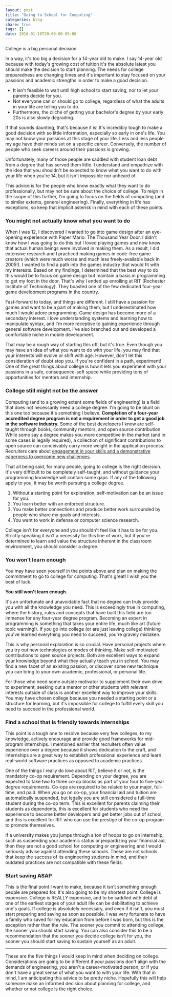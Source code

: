 ```yaml
---
layout: post
title: "Going to School for Computing"
categories: blog
share: true
tags: []
date: 2016-01-18T20:00:00-05:00
---
```

College is a big personal decision. 

In a way, it's too big a decision for a 14-year old to make. I say 14-year old because with today's growing cost of tuition it's the absolute latest you should make the decision to start planning. The needs for college preparedness are changing times and it's important to stay focused on your passions and academic strengths in order to make a good decision.

* It isn't feasible to wait until high school to start saving, nor to let your parents decide for you. 
* Not everyone can or should go to college, regardless of what the adults in your life are telling you to do.
* Furthermore, the cliché of getting your bachelor's degree by your early 20s is also slowly degrading. 

If that sounds daunting, that's because it is! It's incredibly tough to make a good decision with so little information, especially so early in one's life. You may not know your passions at this stage of your life. Less and less people my age have their minds set on a specific career. Conversely, the number of people who seek careers around their passions is growing. 

Unfortunately, many of those people are saddled with student loan debt from a degree that has served them little. I understand and empathize with the idea that you shouldn't be expected to know what you want to do with your life when you're 14, but it isn't impossible nor unheard of. 

This advice is for the people who know exactly what they want to do professionally, but may not be sure about the choice of college. To reign in the scope of this further, I'm going to focus on the fields of computing (and to similar extents, general engineering). Finally, everything in life has exceptions, so keep that implicit asterisk in mind with each of these points. 

### You might not actually know what you want to do

When I was 12, I discovered I wanted to go into game design after an eye-opening experience with Paper Mario: The Thousand Year Door. I didn't know how I was going to do this but I loved playing games and now knew that actual human beings were involved in making them. As a result, I did extensive research and I practiced making games in code-free game creators (which were much worse and much less freely-available back in 2005!). I wanted to find a path into the games industry that would fit with my interests. Based on my findings, I determined that the best way to do this would be to focus on game design but maintain a basis in programming to get my foot in the door. That's why I ended up enrolling at RIT (Rochester Institute of Technology). They boasted one of the few dedicated four-year game development programs in the country.

Fast-forward to today, and things are different. I still have a passion for games and want to be a part of making them, but I underestimated how much I would adore programming. Game design has become more of a secondary interest. I love understanding systems and learning how to manipulate syntax, and I'm more receptive to gaining experience through general software development. I've also branched out and developed a comfortable niche in mobile development. 

That may be a rough way of starting this off, but it's true. Even though you may have an idea of what you want to do with your life, you may find that your interests will evolve or shift with age. However, don't let this consideration of doubt stop you. If you're confident in a path, experiment! One of the great things about college is how it lets you experiment with your passions in a safe, consequence-soft space while providing tons of opportunities for mentors and internship. 

### College still might not be the answer

Computing (and to a growing extent some fields of engineering) is a field that does not necessarily need a college degree. I'm going to be blunt on this one too because it's something I believe. **Completion of a four-year accredited degree program is not a requirement in order to get a good job in the software industry.** Some of the best developers I know are self-taught through books, community mentors, and open source contribution. While some say a degree makes you more competitive in the market (and in some cases is legally required), a collection of significant contributions to open source can conceivably carry more weight in the application process. Recruiters care about [engagement in your skills and a demonstrative eagerness to overcome new challenges](http://www.theguardian.com/careers/careers-blog/how-to-become-a-software-developer). 

That all being said, for many people, going to college is the right decision. It's very difficult to be completely self-taught, and without guidance your programming knowledge will contain some gaps. If any of the following apply to you, it may be worth pursuing a college degree.

1. Without a starting point for exploration, self-motivation can be an issue for you.
2. You learn better with an enforced structure.
3. You make better connections and produce better work surrounded by people who share my goals and interests.
4. You want to work in defense or computer science research.

College isn't for everyone and you shouldn't feel like it has to be for you. Strictly speaking it isn't a necessity for this line of work, but if you're determined to learn and value the structure inherent in the classroom environment, you should consider a degree. 

### You won't learn enough

You may have seen yourself in the points above and plan on making the commitment to go to college for computing. That's great! I wish you the best of luck. 

**You still won't learn enough.** 

It's an unfortunate and unavoidable fact that no degree can truly provide you with all the knowledge you need. This is exceedingly true in computing, where the history, rules and concepts that have built this field are too immense for any four-year degree program. Becoming an expert in programming is something that takes your entire life, much like art (future topic warning!). If you go into college (or are just leaving college) thinking you've learned everything you need to succeed, you're gravely mistaken.

This is why personal exploration is so crucial. Have personal projects where you try out new technologies or modes of thinking. Make self-motivated contributions to open source projects. Both are excellent ways to expand your knowledge beyond what they actually teach you in school. You may find a new facet of an existing passion, or discover some new technique you can bring to your own academic, professional, or personal life. 

For those who need some outside motivator to supplement their own drive to experiment, seeking out a mentor or other students with relevant interests outside of class is another excellent way to improve your skills. You may have chosen college because you needed a starting point or a structure for learning, but it's impossible for college to fulfill every skill you need to succeed in the professional world.

### Find a school that is friendly towards internships

This point is a tough one to resolve because very few colleges, to my knowledge, actively encourage and provide good frameworks for mid-program internships. I mentioned earlier that recruiters often value experience over a degree because it shows dedication to the craft, and internships are a great way to establish professional experience and learn real-world software practices as opposed to academic practices. 

One of the things I really do love about RIT, believe it or not, is the mandatory co-op requirement. Depending on your degree, you are expected to take two to three co-op blocks as part of your four to five-year degree requirements. Co-ops are required to be related to your major, full-time, and paid. When you go on co-op, your financial aid and tuition are automatically suspended, but legally you are still considered a full-time student during the co-op term. This is excellent for parents claiming their students as dependents, this is excellent for students who need the experience to become better developers and get better jobs out of school, and this is excellent for RIT who can use the prestige of the co-op program to promote themselves. 

If a university makes you jumps through a ton of hoops to go on internship, such as suspending your academic status or jeopardizing your financial aid, then they are not a good school for computing or engineering and I would seriously advise against attending these schools. These are not schools that keep the success of its engineering students in mind, and their outdated practices are not compatible with these fields. 

### Start saving ASAP

This is the final point I want to make, because it isn't something enough people are prepared for. It's also going to be my shortest point. College is expensive. College is REALLY expensive, and to be saddled with debt at one of the earliest stages of your adult life can be debilitating to achieve one's goals. If college is absolutely necessary, and even if it isn't, you must start preparing and saving as soon as possible. I was very fortunate to have a family who saved for my education from before I was born, but this is the exception rather than the rule. The sooner you commit to attending college, the sooner you should start saving. You can also consider this to be a recommendation that the sooner you decide college isn't for you, the sooner you should start saving to sustain yourself as an adult. 

---

These are the five things I would keep in mind when deciding on college. Considerations are going to be different if your passions don't align with the demands of engineering, you aren't a career-motivated person, or if you don't have a great sense of what you want to with your life. With that in mind, I am anticipating this advice to be pretty niche. Hopefully this will help someone make an informed decision about planning for college, and whether or not college is the right choice. 
